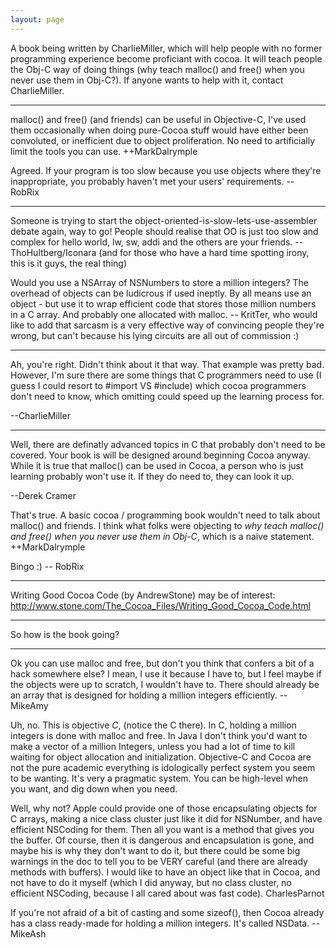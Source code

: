 ```yaml
---
layout: page
---
```


A book being written by CharlieMiller, which will help people with no former programming experience become proficiant with cocoa.  It will teach people the Obj-C way of doing things (why teach malloc() and free() when you never use them in Obj-C?).  If anyone wants to help with it, contact CharlieMiller.

----

malloc() and free() (and friends) can be useful in Objective-C, I've used them occasionally when doing pure-Cocoa stuff would have either been convoluted, or inefficient due to object proliferation.  No need to artificially limit the tools you can use.  ++MarkDalrymple

Agreed. If your program is too slow because you use objects where they're inappropriate, you probably haven't met your users' requirements. -- RobRix

----

Someone is trying to start the object-oriented-is-slow-lets-use-assembler debate again, way to go! People should realise that OO is just too slow and complex for hello world, lw, sw, addi and the others are your friends. --ThoHultberg/Iconara (and for those who have a hard time spotting irony, this is it guys, the real thing)

Would you use a NSArray of NSNumber<nowiki/>s to store a million integers? The overhead of objects can be ludicrous if used ineptly. By all means use an object - but use it to wrap efficient code that stores those million numbers in a C array. And probably one allocated with malloc. -- KritTer, who would like to add that sarcasm is a very effective way of convincing people they're wrong, but can't because his lying circuits are all out of commission :)

----

Ah, you're right.  Didn't think about it that way.  That example was pretty bad.  However, I'm sure there are some things that C programmers need to use (I guess I could resort to #import VS #include) which cocoa programmers don't need to know, which omitting could speed up the learning process for.

--CharlieMiller

----

Well, there are definatly advanced topics in C that probably don't need to be covered.  Your book is will be designed around beginning Cocoa anyway.  While it is true that malloc() can be used in Cocoa, a person who is just learning probably won't use it.  If they do need to, they can look it up.

--Derek Cramer

That's true.  A basic cocoa / programming book wouldn't need to talk about malloc() and friends. I think what folks were objecting to *why teach malloc() and free() when you never use them in Obj-C*, which is a naive statement. ++MarkDalrymple

Bingo :) -- RobRix

----

Writing Good Cocoa Code (by AndrewStone) may be of interest:
http://www.stone.com/The_Cocoa_Files/Writing_Good_Cocoa_Code.html

----

So how is the book going?

----

Ok you can use malloc and free, but don't you think that confers a bit of a hack somewhere else? I mean, I use it because I have to, but I feel maybe if the objects were up to scratch, I wouldn't have to. There should already be an array that is designed for holding a million integers efficiently. -- MikeAmy

Uh, no.  This is objective *C*, (notice the C there).  In C, holding a million integers is done with malloc and free.  In Java I don't think you'd want to make a vector of a million Integers, unless you had a lot of time to kill waiting for object allocation and initialization.  Objective-C and Cocoa are not the pure academic everything is idologically perfect system you seem to be wanting.  It's very a pragmatic system.  You can be high-level when you want, and dig down when you need.

Well, why not? Apple could provide one of those encapsulating objects for C arrays, making  a nice class cluster just like it did for NSNumber, and have efficient NSCoding for them. Then all you want is a method that gives you the buffer. Of course, then it is dangerous and encapsulation is gone, and maybe his is why they don't want to do it, but there could be some big warnings in the doc to tell you to be VERY careful (and there are already methods with buffers). I would like to have an object like that in Cocoa, and not have to do it myself (which I did anyway, but no class cluster, no efficient NSCoding, because I all cared about was fast code). CharlesParnot

If you're not afraid of a bit of casting and some sizeof(), then Cocoa already has a class ready-made for holding a million integers. It's called NSData.
--MikeAsh
